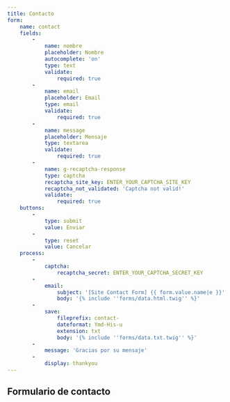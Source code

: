 ```yaml
---
title: Contacto
form:
    name: contact
    fields:
        -
            name: nombre
            placeholder: Nombre
            autocomplete: 'on'
            type: text
            validate:
                required: true
        -
            name: email
            placeholder: Email
            type: email
            validate:
                required: true
        -
            name: message
            placeholder: Mensaje
            type: textarea
            validate:
                required: true
        -
            name: g-recaptcha-response
            type: captcha
            recaptcha_site_key: ENTER_YOUR_CAPTCHA_SITE_KEY
            recaptcha_not_validated: 'Captcha not valid!'
            validate:
                required: true
    buttons:
        -
            type: submit
            value: Enviar
        -
            type: reset
            value: Cancelar
    process:
        -
            captcha:
                recaptcha_secret: ENTER_YOUR_CAPTCHA_SECRET_KEY
        -
            email:
                subject: '[Site Contact Form] {{ form.value.name|e }}'
                body: '{% include ''forms/data.html.twig'' %}'
        -
            save:
                fileprefix: contact-
                dateformat: Ymd-His-u
                extension: txt
                body: '{% include ''forms/data.txt.twig'' %}'
        -
            message: 'Gracias por su mensaje'
        -
            display: thankyou
---
```


## Formulario de contacto